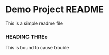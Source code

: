 # Demo Project README

This is a simple readme file

### HEADING THREe

This is bound to cause trouble